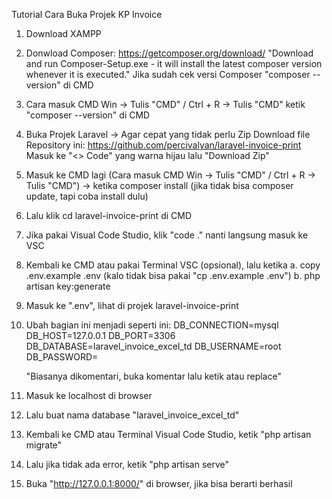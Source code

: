 Tutorial Cara Buka Projek KP Invoice

1. Download XAMPP
2. Donwload Composer: https://getcomposer.org/download/
"Download and run Composer-Setup.exe - it will install the latest composer version whenever it is executed."
Jika sudah cek versi Composer "composer --version" di CMD
3. Cara masuk CMD Win -> Tulis "CMD" / Ctrl + R -> Tulis "CMD" ketik "composer --version" di CMD
4. Buka Projek Laravel -> Agar cepat yang tidak perlu Zip Download file Repository ini: https://github.com/percivalyan/laravel-invoice-print 
Masuk ke "<> Code" yang warna hijau lalu "Download Zip"
5. Masuk ke CMD lagi (Cara masuk CMD Win -> Tulis "CMD" / Ctrl + R -> Tulis "CMD") -> ketika composer install (jika tidak bisa composer update, tapi coba install dulu)
6. Lalu klik cd laravel-invoice-print di CMD
7. Jika pakai Visual Code Studio, klik "code ." nanti langsung masuk ke VSC
8. Kembali ke CMD atau pakai Terminal VSC (opsional), lalu ketika
   a. copy .env.example .env (kalo tidak bisa pakai "cp .env.example .env")
   b. php artisan key:generate
9. Masuk ke ".env", lihat di projek laravel-invoice-print
10. Ubah bagian ini menjadi seperti ini:
    DB_CONNECTION=mysql
    DB_HOST=127.0.0.1
    DB_PORT=3306
    DB_DATABASE=laravel_invoice_excel_td
    DB_USERNAME=root
    DB_PASSWORD=

    "Biasanya dikomentari, buka komentar lalu ketik atau replace"
11. Masuk ke localhost di browser
12. Lalu buat nama database "laravel_invoice_excel_td"
13. Kembali ke CMD atau Terminal Visual Code Studio, ketik "php artisan migrate"
14. Lalu jika tidak ada error, ketik "php artisan serve"
15. Buka "http://127.0.0.1:8000/" di browser, jika bisa berarti berhasil

